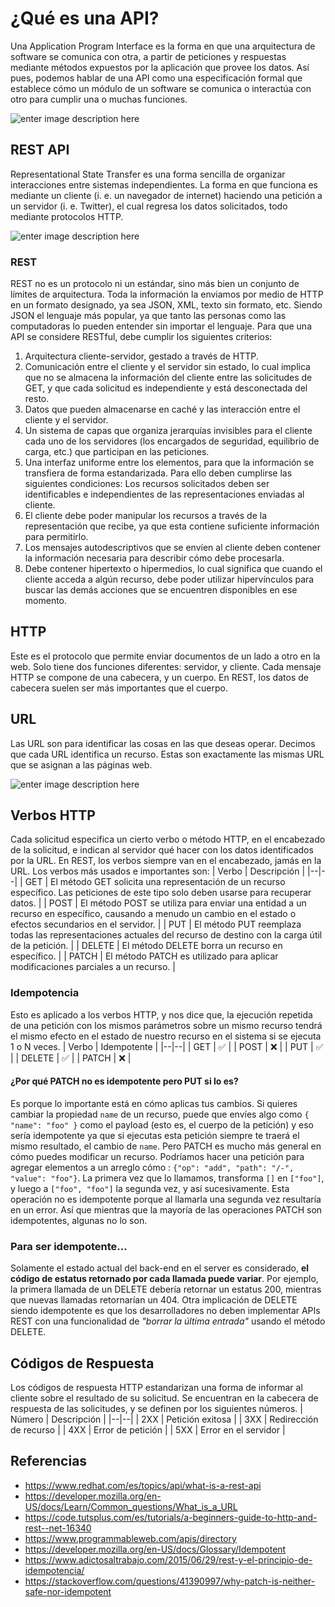 # ¿Qué es una API?
Una Application Program Interface es la forma en que una arquitectura de software se comunica con otra, a partir de peticiones y respuestas mediante métodos expuestos por la aplicación que provee los datos.
Así pues, podemos hablar de una API como una especificación formal que establece cómo un módulo de un software se comunica o interactúa con otro para cumplir una o muchas funciones.

![enter image description here](https://www.freecodecamp.org/espanol/news/content/images/size/w2000/2020/12/1-F8R-PEI9iVJ-sY3qFZemCg.png)

## REST API
Representational State Transfer es una forma sencilla de organizar interacciones entre sistemas independientes.
La forma en que funciona es mediante un cliente (i. e. un navegador de internet) haciendo una petición a un servidor (i. e. Twitter), el cual regresa los datos solicitados, todo mediante protocolos HTTP.

![enter image description here](https://miro.medium.com/max/720/1*0z-VAOlNo2Gm6hOMfFPy1g.jpeg)
### REST
REST no es un protocolo ni un estándar, sino más bien un conjunto de límites de arquitectura. Toda la información la enviamos por medio de HTTP en un formato designado, ya sea JSON, XML, texto sin formato, etc. Siendo JSON el lenguaje más popular, ya que tanto las personas como las computadoras lo pueden entender sin importar el lenguaje.
Para que una API se considere RESTful, debe cumplir los siguientes criterios:

 1. Arquitectura cliente-servidor, gestado a través de HTTP.
 2. Comunicación entre el cliente y el servidor sin estado, lo cual implica que no se almacena la información del cliente entre las solicitudes de GET, y que cada solicitud es independiente y está desconectada del resto. 
 3. Datos que pueden almacenarse en caché y las interacción entre el cliente y el servidor.
 4. Un sistema de capas que organiza jerarquías invisibles para el cliente cada uno de los servidores (los encargados de seguridad, equilibrio de carga, etc.) que participan en las peticiones.
 5. Una interfaz uniforme entre los elementos, para que la información se transfiera de forma estandarizada. Para ello deben cumplirse las siguientes condiciones:
Los recursos solicitados deben ser identificables e independientes de las representaciones enviadas al cliente.
 6. El cliente debe poder manipular los recursos a través de la representación que recibe, ya que esta contiene suficiente información para permitirlo.
 7. Los mensajes autodescriptivos que se envíen al cliente deben contener la información necesaria para describir cómo debe procesarla.
 8. Debe contener hipertexto o hipermedios, lo cual significa que cuando el cliente acceda a algún recurso, debe poder utilizar hipervínculos para buscar las demás acciones que se encuentren disponibles en ese momento.

## HTTP
Este es el protocolo que permite enviar documentos de un lado a otro en la web. Solo tiene dos funciones diferentes: servidor, y cliente.
Cada mensaje HTTP se compone de una cabecera, y un cuerpo. En REST, los datos de cabecera suelen ser más importantes que el cuerpo.

## URL
Las URL son para identificar las cosas en las que deseas operar. Decimos que cada URL identifica un recurso. Estas son exactamente las mismas URL que se asignan a las páginas web.

![enter image description here](https://developer.mozilla.org/en-US/docs/Learn/Common_questions/What_is_a_URL/mdn-url-all.png)

## Verbos HTTP
Cada solicitud especifica un cierto verbo o método HTTP, en el encabezado de la solicitud, e indican al servidor qué hacer con los datos identificados por la URL.​ En REST, los verbos siempre van en el encabezado, jamás en la URL.
Los verbos más usados e importantes son:​
| Verbo | Descripción |
|--|--|
| GET | El método GET solicita una representación de un recurso específico. Las peticiones de este tipo solo deben usarse para recuperar datos. |
| POST | El método POST se utiliza para enviar una entidad a un recurso en específico, causando a menudo un cambio en el estado o efectos secundarios en el servidor. |
| PUT | El método PUT reemplaza todas las representaciones actuales del recurso de destino con la carga útil de la petición. |
| DELETE | El método DELETE borra un recurso en específico. |
| PATCH | El método PATCH es utilizado para aplicar modificaciones parciales a un recurso. |

### Idempotencia
Esto es aplicado a los verbos HTTP, y nos dice que, la ejecución repetida de una petición con los mismos parámetros sobre un mismo recurso tendrá el mismo efecto en el estado de nuestro recurso en el sistema si se ejecuta 1 o N veces.
| Verbo | Idempotente |
|--|--|
| GET | ✅ |
| POST | ❌ |
| PUT | ✅ |
| DELETE | ✅ |
| PATCH | ❌ |

#### ¿Por qué PATCH no es idempotente pero PUT si lo es?
Es porque lo importante está en cómo aplicas tus cambios. Si quieres cambiar la propiedad `name` de un recurso, puede que envíes algo como `{ "name": "foo" }` como el payload (esto es, el cuerpo de la petición) y eso sería idempotente ya que si ejecutas esta petición siempre te traerá el mismo resultado, el cambio de `name`.
Pero PATCH es mucho más general en cómo puedes modificar un recurso. Podríamos hacer una petición para agregar elementos a un arreglo cómo : `{"op": "add", "path": "/-", "value": "foo"}`. La primera vez que lo llamamos, transforma `[]` en `["foo"]`, y luego a `["foo", "foo"]` la segunda vez, y así sucesivamente. Esta operación no es idempotente porque al llamarla una segunda vez resultaría en un error.
Así que mientras que la mayoría de las operaciones PATCH son idempotentes, algunas no lo son.

### Para ser idempotente...
Solamente el estado actual del back-end en el server es considerado, **el código de estatus retornado por cada llamada puede variar**. Por ejemplo, la primera llamada de un DELETE debería retornar un estatus 200, mientras que nuevas llamadas retornarían un 404. Otra implicación de DELETE siendo idempotente es que los desarrolladores no deben implementar APIs REST con una funcionalidad de *"borrar la última entrada"* usando el método DELETE.

## Códigos de Respuesta
Los códigos de respuesta HTTP estandarizan una forma de informar al cliente sobre el resultado de su solicitud. Se encuentran en la cabecera de respuesta de las solicitudes, y se definen por los siguientes números.
| Número | Descripción |
|--|--|
| 2XX | Petición exitosa |
| 3XX | Redirección de recurso |
| 4XX | Error de petición |
| 5XX | Error en el servidor |


## Referencias
- https://www.redhat.com/es/topics/api/what-is-a-rest-api
- https://developer.mozilla.org/en-US/docs/Learn/Common_questions/What_is_a_URL
- https://code.tutsplus.com/es/tutorials/a-beginners-guide-to-http-and-rest--net-16340
- https://www.programmableweb.com/apis/directory
- https://developer.mozilla.org/en-US/docs/Glossary/Idempotent
- https://www.adictosaltrabajo.com/2015/06/29/rest-y-el-principio-de-idempotencia/
- https://stackoverflow.com/questions/41390997/why-patch-is-neither-safe-nor-idempotent